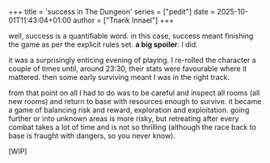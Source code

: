 +++
title = 'success in The Dungeon'
series = ["pedit"]
date = 2025-10-01T11:43:04+01:00
author = ["Tnarik Innael"]
+++

well, success is a quantifiable word. in this case, success meant finishing the game as per the explicit rules set. **a big spoiler**: I did.

it was a surprisingly enticing evening of playing. I re-rolled the character a couple of times until, around 23:30, their stats were favourable where it mattered. then some early surviving meant I was in the right track.

from that point on all I had to do was to be careful and inspect all rooms (all new rooms) and return to base with resources enough to survive. it became a game of balancing risk and reward, exploration and exploitation. going further or into unknown areas is more risky, but retreating after every combat takes a lot of time and is not so thrilling (although the race back to base is fraught with dangers, so you never know).

[WIP]